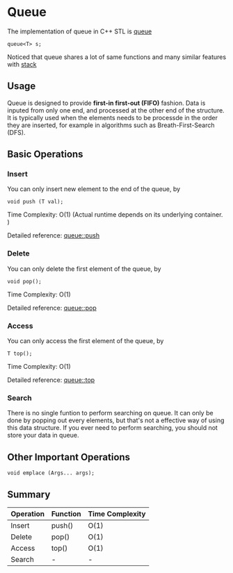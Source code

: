 # Queue

The implementation of queue in C++ STL is [queue](http://www.cplusplus.com/reference/queue/queue/)

```
queue<T> s;
```

Noticed that queue shares a lot of same functions and many similar features with [stack](http://www.cplusplus.com/reference/stack/stack/)

## Usage

Queue is designed to provide **first-in first-out (FIFO)** fashion. Data is inputed from only one end, and processed at the other end of the structure. It is typically used when the elements needs to be processde in the order they are inserted, for example in algorithms such as Breath-First-Search (DFS).

## Basic Operations

### Insert

You can only insert new element to the end of the queue, by

```
void push (T val);
```

Time Complexity: O(1) (Actual runtime depends on its underlying container. )

Detailed reference: [queue::push](http://www.cplusplus.com/reference/queue/queue/push/)


### Delete

You can only delete the first element of the queue, by

```
void pop();
```

Time Complexity: O(1)

Detailed reference: [queue::pop](http://www.cplusplus.com/reference/queue/queue/pop/)

### Access

You can only access the first element of the queue, by

```
T top();
```

Time Complexity: O(1)

Detailed reference: [queue::top](http://www.cplusplus.com/reference/queue/queue/top/)

### Search

There is no single funtion to perform searching on queue. It can only be done by popping out every elements, but that's not a effective way of using this data structure. If you ever need to perform searching, you should not store your data in queue.

## Other Important Operations

```
void emplace (Args... args);
```

## Summary
| Operation | Function | Time Complexity |
| --------- | -------- | --------------- |
| Insert | push()| O(1) |
| Delete | pop()| O(1) |
| Access | top()|  O(1) |
| Search | - | - |
